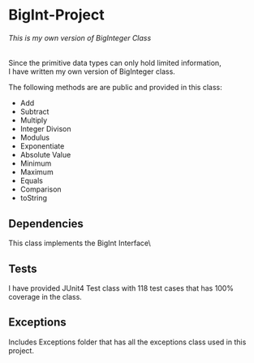 # **BigInt-Project** 

###### This is my own version of BigInteger Class

Since the primitive data types can only hold limited information,\
I have written my own version of BigInteger class.

The following methods are are public and provided in this class:
- Add
- Subtract
- Multiply
- Integer Divison
- Modulus
- Exponentiate
- Absolute Value
- Minimum
- Maximum
- Equals
- Comparison
- toString

## Dependencies

This class implements the BigInt Interface\

## Tests

I have provided JUnit4 Test class with 118 test cases that has 100% coverage in the class.

## Exceptions

Includes Exceptions folder that has all the exceptions class used in this project.





